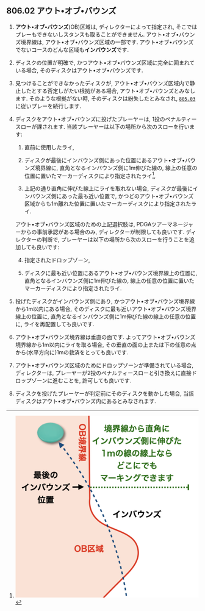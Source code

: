 ## 806.02 アウト•オブ•バウンズ

1. **アウト•オブ•バウンズ**(OB)区域は,
ディレクターによって指定され,
そこではプレーもできないしスタンスも取ることができません.
アウト•オブ•バウンズ境界線は,
アウト•オブ•バウンズ区域の一部です.
アウト•オブ•バウンズでないコースのどんな区域も**インバウンズ**です.

1. ディスクの位置が明確で,
かつアウト•オブ•バウンズ区域に完全に囲まれている場合,
そのディスクはアウト•オブ•バウンズです.

1. 見つけることができなかったディスクが,
アウト•オブ•バウンズ区域内で静止したとする否定しがたい根拠がある場合,
アウト•オブ•バウンズとみなします.
そのような根拠がない時,
そのディスクは紛失したとみなされ,
[`805.03`](80503)に従いプレーを続行します.

1. ディスクをアウト•オブ•バウンズに投げたプレーヤーは,
1投のペナルティースローが課されます.
当該プレーヤーは以下の場所から次のスローを行います:

    1. 直前に使用したライ,

    1. ディスクが最後にインバウンズ側にあった位置にあるアウト•オブ•バウンズ境界線に,
    直角となるインバウンズ側に1m伸びた線の,
    線上の任意の位置に置いたマーカーディスクにより指定されたライ[^1],

    1. 上記の通り直角に伸びた線上にライを取れない場合,
    ディスクが最後にインバウンズ側にあった最も近い位置で,
    かつどのアウト•オブ•バウンズ区域からも1m離れた位置に置いたマーカーディスクにより指定されたライ.

    アウト•オブ•バウンズ区域のための上記選択肢は,
    PDGAツアーマネージャーからの事前承認がある場合のみ,
    ディレクターが制限しても良いです.
    ディレクターの判断で,
    プレーヤーは以下の場所から次のスローを行うことを追加しても良いです:

    4. 指定されたドロップゾーン,

    1. ディスクに最も近い位置にあるアウト•オブ•バウンズ境界線上の位置に,
    直角となるインバウンズ側に1m伸びた線の,
    線上の任意の位置に置いたマーカーディスクにより指定されたライ.

5. 投げたディスクがインバウンズ側にあり,
かつアウト•オブ•バウンズ境界線から1m以内にある場合,
そのディスクに最も近いアウト•オブ•バウンズ境界線上の位置に,
直角となるインバウンズ側に1m伸びた線の線上の任意の位置に,
ライを再配置しても良いです.

1. アウト•オブ•バウンズ境界線は垂直の面です.
よってアウト•オブ•バウンズ境界線から1m以内にライを取る場合,
その垂直の面の上または下の任意の点から(水平方向に)1mの救済をとっても良いです.

1. アウト•オブ•バウンズ区域のためにドロップゾーンが準備されている場合,
ディレクターは,
プレーヤーが2投のペナルティースローと引き換えに直接ドロップゾーンに進むことを, 許可しても良いです.

1. ディスクを投げたプレーヤーが判定前にそのディスクを動かした場合,
当該ディスクはアウト•オブ•バウンズ内にあるとみなされます.




[^1]: ![OBの時のライ](assets/img/relief-from-ob.png)
